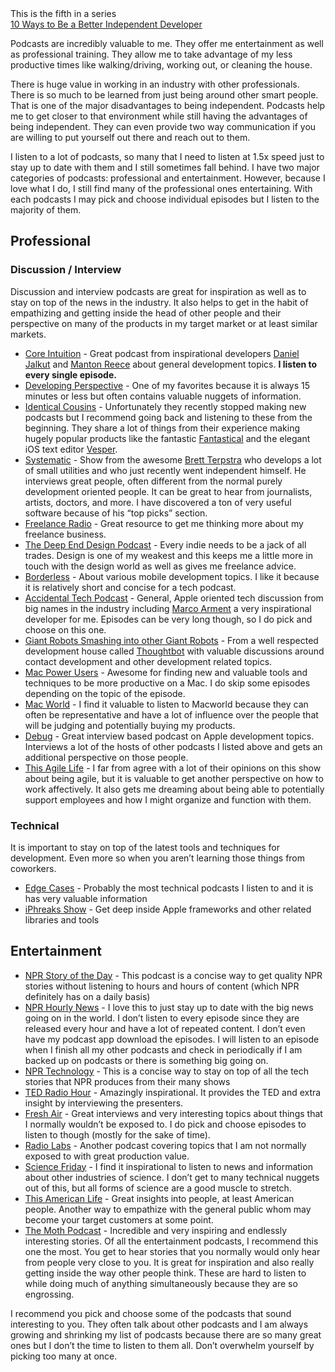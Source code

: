 <div class="note">This is the fifth in a series<br/><a href="/posts/2014/01/19/10-ways-to-be-a-better-independent-developer">10 Ways to Be a Better Independent Developer</a></div>

Podcasts are incredibly valuable to me. They offer me entertainment as well as professional training. They allow me to take advantage of my less productive times like walking/driving, working out, or cleaning the house.

There is huge value in working in an industry with other professionals. There is so much to be learned from just being around other smart people. That is one of the major disadvantages to being independent. Podcasts help me to get closer to that environment while still having the advantages of being independent. They can even provide two way communication if you are willing to put yourself out there and reach out to them.

I listen to a lot of podcasts, so many that I need to listen at 1.5x speed just to stay up to date with them and I still sometimes fall behind. I have two major categories of podcasts: professional and entertainment. However, because I love what I do, I still find many of the professional ones entertaining. With each podcasts I may pick and choose individual episodes but I listen to the majority of them.

Professional
--------------
### Discussion / Interview

Discussion and interview podcasts are great for inspiration as well as to stay on top of the news in the industry. It also helps to get in the habit of empathizing and getting inside the head of other people and their perspective on many of the products in my target market or at least similar markets.

- [Core Intuition](http://www.coreint.org) - Great podcast from inspirational developers [Daniel Jalkut](http://www.red-sweater.com/blog/) and [Manton Reece](http://www.manton.org) about general development topics. **I listen to every single episode.**
- [Developing Perspective](http://developingperspective.com) - One of my favorites because it is always 15 minutes or less but often contains valuable nuggets of information.
- [Identical Cousins](http://identicalcousins.net) - Unfortunately they recently stopped making new podcasts but I recommend going back and listening to these from the beginning. They share a lot of things from their experience making hugely popular products like the fantastic [Fantastical](https://itunes.apple.com/us/app/fantastical-2-calendar-reminders/id718043190?mt=8&uo=4&at=11lrJC&ct=fantastical-blog) and the elegant iOS text editor [Vesper](https://itunes.apple.com/us/app/vesper-elegant-notes/id655895325?mt=8&uo=4&at=11lrJC&ct=vesper-blog).
- [Systematic](http://5by5.tv/systematic) - Show from the awesome [Brett Terpstra](http://brettterpstra.com) who develops a lot of small utilities and who just recently went independent himself. He interviews great people, often different from the normal purely development oriented people. It can be great to hear from journalists, artists, doctors, and more. I have discovered a ton of very useful software because of his “top picks” section.
- [Freelance Radio](http://freelanceradio.com) - Great resource to get me thinking more about my freelance business. 
- [The Deep End Design Podcast](http://thedeependdesign.com/graphic-design-podcast/) - Every indie needs to be a jack of all trades. Design is one of my weakest and this keeps me a little more in touch with the design world as well as gives me freelance advice.
- [Borderless](http://www.raizlabs.com/borderless/) - About various mobile development topics. I like it because it is relatively short and concise for a tech podcast.
- [Accidental Tech Podcast](http://atp.fm) - General, Apple oriented tech discussion from big names in the industry including [Marco Arment](http://www.marco.org) a very inspirational developer for me. Episodes can be very long though, so I do pick and choose on this one.
- [Giant Robots Smashing into other Giant Robots](http://podcasts.thoughtbot.com/giantrobots) - From a well respected development house called [Thoughtbot](http://thoughtbot.com) with valuable discussions around contact development and other development related topics.
- [Mac Power Users](http://www.macpowerusers.com) - Awesome for finding new and valuable tools and techniques to be more productive on a Mac. I do skip some episodes depending on the topic of the episode.
- [Mac World](http://www.macworld.com/column/mwpodcast/) - I find it valuable to listen to Macworld because they can often be representative and have a lot of influence over the people that will be judging and potentially buying my products.
- [Debug](http://www.imore.com/debug) - Great interview based podcast on Apple development topics. Interviews a lot of the hosts of other podcasts I listed above and gets an additional perspective on those people.
- [This Agile Life](http://www.thisagilelife.com) - I far from agree with a lot of their opinions on this show about being agile, but it is valuable to get another perspective on how to work affectively. It also gets me dreaming about being able to potentially support employees and how I might organize and function with them.

### Technical

It is important to stay on top of the latest tools and techniques for development. Even more so when you aren’t learning those things from coworkers.

- [Edge Cases](http://edgecasesshow.com) - Probably the most technical podcasts I listen to and it is has very valuable information
- [iPhreaks Show](http://iphreaksshow.com) - Get deep inside Apple frameworks and other related libraries and tools

Entertainment
--------------

- [NPR Story of the Day](http://www.npr.org/rss/podcast.php?id=1090&uid=n1qe4e85742c986fdb81d2d38ffa0d5d53) - This podcast is a concise way to get quality NPR stories without listening to hours and hours of content (which NPR definitely has on a daily basis)
- [NPR Hourly News](http://www.npr.org/rss/podcast.php?id=500005) - I love this to just stay up to date with the big news going on in the world. I don’t listen to every episode since they are released every hour and have a lot of repeated content. I don’t even have my podcast app download the episodes. I will listen to an episode when I finish all my other podcasts and check in periodically if I am backed up on podcasts or there is something big going on.
- [NPR Technology](http://www.npr.org/rss/podcast.php?id=1019&uid=n1qe4e85742c986fdb81d2d38ffa0d5d53) - This is a concise way to stay on top of all the tech stories that NPR produces from their many shows
- [TED Radio Hour](http://www.npr.org/rss/podcast.php?id=510298) - Amazingly inspirational. It provides the TED and extra insight by interviewing the presenters.
- [Fresh Air](http://www.npr.org/rss/podcast.php?id=13) - Great interviews and very interesting topics about things that I normally wouldn’t be exposed to. I do pick and choose episodes to listen to though (mostly for the sake of time).
- [Radio Labs](http://feeds.wnyc.org/radiolab) - Another podcast covering topics that I am not normally exposed to with great production value.
- [Science Friday](http://www.sciencefriday.com/audio/scifriaudio.xml) - I find it inspirational to listen to news and information about other industries of science. I don’t get to many technical nuggets out of this, but all forms of science are a good muscle to stretch.
- [This American Life](http://feeds.thisamericanlife.org/talpodcast) - Great insights into people, at least American people. Another way to empathize with the general public whom may become your target customers at some point.
- [The Moth Podcast](http://feeds.feedburner.com/themothpodcast) - Incredible and very inspiring and endlessly interesting stories. Of all the entertainment podcasts, I recommend this one the most. You get to hear stories that you normally would only hear from people very close to you. It is great for inspiration and also really getting inside the way other people think. These are hard to listen to while doing much of anything simultaneously because they are so engrossing.

I recommend you pick and choose some of the podcasts that sound interesting to you. They often talk about other podcasts and I am always growing and shrinking my list of podcasts because there are so many great ones but I don’t the time to listen to them all. Don’t overwhelm yourself by picking too many at once.
